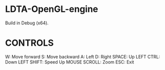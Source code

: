 # LDTA-OpenGL-engine
Build in Debug (x64).

# CONTROLS
W: Move forward
S: Move backward
A: Left
D: Right
SPACE: Up
LEFT CTRL: Down
LEFT SHIFT: Speed Up
MOUSE SCROLL: Zoom
ESC: Exit

